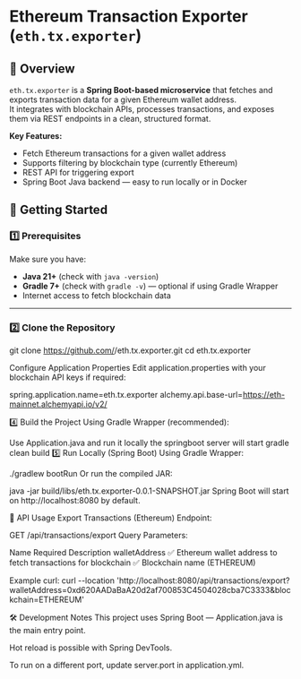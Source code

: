 # Ethereum Transaction Exporter (`eth.tx.exporter`)

## 📌 Overview
`eth.tx.exporter` is a **Spring Boot-based microservice** that fetches and exports transaction data for a given Ethereum wallet address.  
It integrates with blockchain APIs, processes transactions, and exposes them via REST endpoints in a clean, structured format.  

**Key Features:**
- Fetch Ethereum transactions for a given wallet address  
- Supports filtering by blockchain type (currently Ethereum)  
- REST API for triggering export  
- Spring Boot Java backend — easy to run locally or in Docker  

## 🚀 Getting Started

### 1️⃣ Prerequisites
Make sure you have:
- **Java 21+** (check with `java -version`)
- **Gradle 7+** (check with `gradle -v`) — optional if using Gradle Wrapper  
- Internet access to fetch blockchain data
  
---

### 2️⃣ Clone the Repository
git clone https://github.com/<your-username>/eth.tx.exporter.git
cd eth.tx.exporter

Configure Application Properties
Edit application.properties with your blockchain API keys if required:

spring.application.name=eth.tx.exporter
alchemy.api.base-url=https://eth-mainnet.alchemyapi.io/v2/<Your-Alchemy-key>

4️⃣ Build the Project
Using Gradle Wrapper (recommended):

Use Application.java and run it locally the springboot server will start
gradle clean build
5️⃣ Run Locally (Spring Boot)
Using Gradle Wrapper:

./gradlew bootRun
Or run the compiled JAR:

java -jar build/libs/eth.tx.exporter-0.0.1-SNAPSHOT.jar
Spring Boot will start on http://localhost:8080 by default.

📡 API Usage
Export Transactions (Ethereum)
Endpoint:

GET /api/transactions/export
Query Parameters:

Name	Required	Description
walletAddress	✅	Ethereum wallet address to fetch transactions for
blockchain	✅	Blockchain name (ETHEREUM)

Example curl:
curl --location 'http://localhost:8080/api/transactions/export?walletAddress=0xd620AADaBaA20d2af700853C4504028cba7C3333&blockchain=ETHEREUM'

🛠 Development Notes
This project uses Spring Boot — Application.java is the main entry point.

Hot reload is possible with Spring DevTools.

To run on a different port, update server.port in application.yml.
